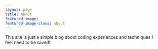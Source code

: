 ```yaml
---
layout: page
title: About
featured-image: 
featured-image-class: about
---
```


This site is just a simple blog about coding experiences and techniques I feel need to be saved!